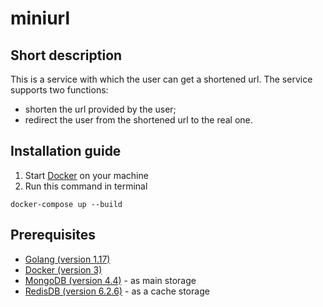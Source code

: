 # miniurl

## Short description

This is a service with which the user can get a shortened url. The service supports two functions:
- shorten the url provided by the user;
- redirect the user from the shortened url to the real one.

## Installation guide

1. Start [Docker](https://www.docker.com/) on your machine
2. Run this command in terminal
```shell
docker-compose up --build
```

## Prerequisites

- [Golang (version 1.17)](https://go.dev/)
- [Docker (version 3)](https://www.docker.com/)
- [MongoDB (version 4.4)](https://www.mongodb.com/) - as main storage
- [RedisDB (version 6.2.6)](https://redis.io/) - as a cache storage
